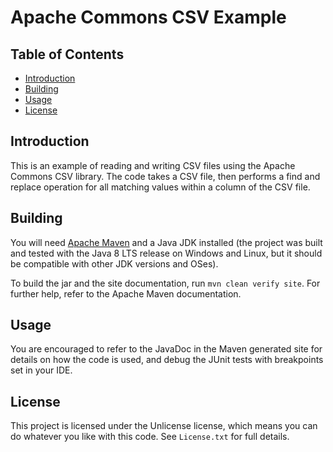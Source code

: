 # Apache Commons CSV Example

## Table of Contents

  - [Introduction](#introduction)
  - [Building](#building)
  - [Usage](#usage)
  - [License](#license)

## Introduction

This is an example of reading and writing CSV files using the Apache Commons CSV library. The code takes a CSV file, then performs a find and replace operation for all matching values within a column of the CSV file.

## Building

You will need [Apache Maven](https://maven.apache.org/) and a Java JDK installed (the project was built and tested with the Java 8 LTS release on Windows and Linux, but it should be compatible with other JDK versions and OSes).

To build the jar and the site documentation, run `mvn clean verify site`. For further help, refer to the Apache Maven documentation.

## Usage

You are encouraged to refer to the JavaDoc in the Maven generated site for details on how the code is used, and debug the JUnit tests with breakpoints set in your IDE.

## License

This project is licensed under the Unlicense license, which means you can do whatever you like with this code. See `License.txt` for full details.